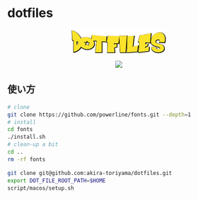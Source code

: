 # dotfiles

<p align="center">
  <a href="https://github.com/akira-toriyama/dotfiles">
    <img src="https://raw.githubusercontent.com/akira-toriyama/dotfiles/master/media/logo.png"/>
  </a>
</p>

<p align="center">
  <a href="https://github.com/akira-toriyama/dotfiles/actions/workflows/macos.yml">
    <img src="https://github.com/akira-toriyama/dotfiles/actions/workflows/macos.yml/badge.svg"/>
  </a>
</p>

## 使い方

```bash
# clone
git clone https://github.com/powerline/fonts.git --depth=1
# install
cd fonts
./install.sh
# clean-up a bit
cd ..
rm -rf fonts
```


```bash
git clone git@github.com:akira-toriyama/dotfiles.git
export DOT_FILE_ROOT_PATH=$HOME
script/macos/setup.sh
```
